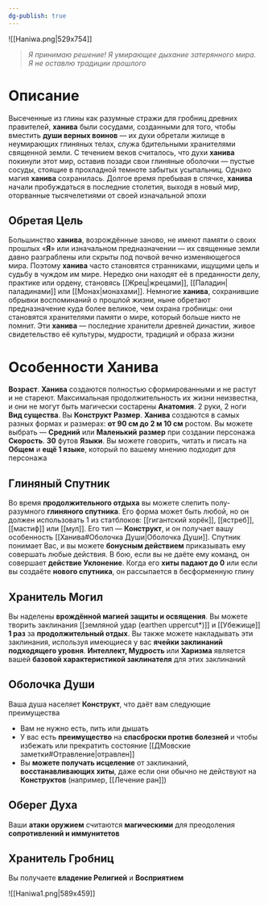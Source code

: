 ```yaml
---
dg-publish: true
---
```

![[Haniwa.png|529x754]]

> *Я принимаю решение! Я умирающее дыхание затерянного мира. Я не оставлю традиции прошлого*

# Описание

Высеченные из глины как разумные стражи для гробниц древних правителей, **ханива** были сосудами, созданными для того, чтобы вместить **души верных воинов** — их духи обретали жилище в неумирающих глиняных телах, служа бдительными хранителями священной земли. С течением веков считалось, что духи **ханива** покинули этот мир, оставив позади свои глиняные оболочки — пустые сосуды, стоящие в прохладной темноте забытых усыпальниц. Однако магия **ханива** сохранилась. Долгое время пребывая в спячке, **ханива** начали пробуждаться в последние столетия, выходя в новый мир, оторванные тысячелетиями от своей изначальной эпохи

## Обретая Цель

Большинство **ханива**, возрождённые заново, не имеют памяти о своих прошлых «**Я**» или изначальном предназначении — их священные земли давно разграблены или скрыты под почвой вечно изменяющегося мира. Поэтому **ханива** часто становятся странниками, ищущими цель и судьбу в чуждом им мире. Нередко они находят её в преданности делу, практике или ордену, становясь [[Жрец|жрецами]], [[Паладин|паладинами]] или [[Монах|монахами]]. Немногие **ханива**, сохранившие обрывки воспоминаний о прошлой жизни, ныне обретают предназначение куда более великое, чем охрана гробницы: они становятся хранителями памяти о мире, который больше никто не помнит. Эти **ханива** — последние хранители древней династии, живое свидетельство её культуры, мудрости, традиций и образа жизни

# Особенности Ханива

**Возраст**. **Ханива** создаются полностью сформированными и не растут и не стареют. Максимальная продолжительность их жизни неизвестна, и они не могут быть магически состарены
**Анатомия**. 2 руки, 2 ноги
**Вид существа**. Вы **Конструкт** 
**Размер**. **Ханива** создаются в самых разных формах и размерах: **от 90 см до 2 м 10 см** ростом. Вы можете выбрать — **Средний** или **Маленький** **размер** при создании персонажа
**Скорость**. **30** футов
**Языки**. Вы можете говорить, читать и писать на **Общем** и **ещё 1 языке**, который по вашему мнению подходит для персонажа

## Глиняный Спутник

Во время **продолжительного отдыха** вы можете слепить полу-разумного **глиняного спутника**. Его форма может быть любой, но он должен использовать 1 из статблоков: [[гигантский хорёк]], [[ястреб]], [[мастиф]] или [[мул]]. Его тип — **Конструкт**, и он получает вашу особенность [[Ханива#Оболочка Души|Оболочка Души]]. Спутник понимает Вас, и вы можете **бонусным действием** приказывать ему совершать любые действия. В бою, если вы не даёте ему команд, он совершает **действие Уклонение**. Когда его **хиты падают до 0** или если вы создаёте **нового спутника**, он рассыпается в бесформенную глину

## Хранитель Могил

Вы наделены **врождённой магией защиты и освящения**. Вы можете творить заклинания [[земляной удар (earthen uppercut*)]] и [[Убежище]] **1 раз** за **продолжительный отдых**. Вы также можете накладывать эти заклинания, используя имеющиеся у вас **ячейки заклинаний подходящего уровня**. **Интеллект, Мудрость** или **Харизма** является вашей **базовой характеристикой заклинателя** для этих заклинаний

## Оболочка Души

Ваша душа населяет **Конструкт**, что даёт вам следующие преимущества

- Вам не нужно есть, пить или дышать
- У вас есть **преимущество** на **спасброски против болезней** и чтобы избежать или прекратить состояние [[ДМовские заметки#Отравление|отравлен]]
- Вы **можете получать исцеление** от заклинаний, **восстанавливающих хиты**, даже если они обычно не действуют на **Конструктов** (например, [[Лечение ран]])

## Оберег Духа

Ваши **атаки оружием** считаются **магическими** для преодоления **сопротивлений и иммунитетов**

## Хранитель Гробниц

Вы получаете **владение Религией** и **Восприятием**

![[Haniwa1.png|589x459]]